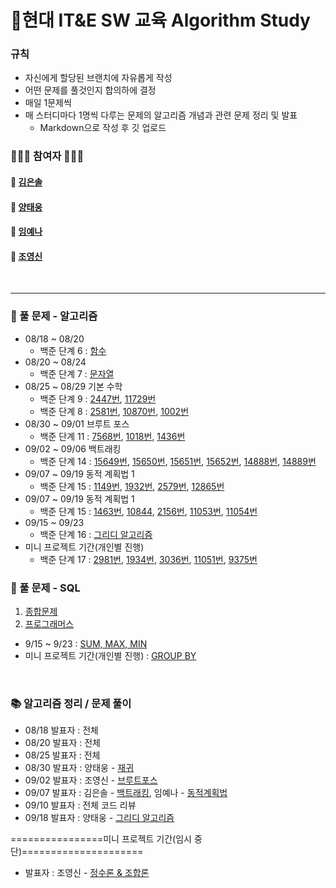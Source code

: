 # __💪현대 IT&E SW 교육 Algorithm Study__


### __규칙__
* 자신에게 할당된 브랜치에 자유롭게 작성
* 어떤 문제를 풀것인지 합의하에 결정
* 매일 1문제씩 
* 매 스터디마다 1명씩 다루는 문제의 알고리즘 개념과 관련 문제 정리 및 발표
  * Markdown으로 작성 후 깃 업로드

### __👨🏻‍💻 참여자 👩🏻‍💻__
#### 👩 [김은솔](https://github.com/hongsam123)
#### 👨 [양태웅](https://github.com/woongity)
#### 👩 [임예나](https://github.com/dpsk331)
#### 👨 [조영신](https://github.com/blossom4)

<br>

---

### __📝 풀 문제 - 알고리즘__
* 08/18 ~ 08/20 
  * 백준 단계 6 : [함수](https://www.acmicpc.net/step/5)
* 08/20 ~ 08/24 
  * 백준 단계 7 : [문자열](https://www.acmicpc.net/step/7)
* 08/25 ~ 08/29 기본 수학
  * 백준 단계 9 : [2447번](https://www.acmicpc.net/problem/2447), [11729번](https://www.acmicpc.net/problem/11729)
  * 백준 단계 8 : [2581번](https://www.acmicpc.net/problem/2581), [10870번](https://www.acmicpc.net/problem/10870), [1002번](https://www.acmicpc.net/problem/1002)
* 08/30 ~ 09/01 브루트 포스
  * 백준 단계 11 : [7568번](https://www.acmicpc.net/problem/7568), [1018번](https://www.acmicpc.net/problem/1018), [1436번](https://www.acmicpc.net/problem/1436) 
* 09/02 ~ 09/06 백트래킹
  * 백준 단계 14 : [15649번](https://www.acmicpc.net/problem/15649), [15650번](https://www.acmicpc.net/problem/15650), [15651번](https://www.acmicpc.net/problem/15651), [15652번](https://www.acmicpc.net/problem/15652), [14888번](https://www.acmicpc.net/problem/14888), [14889번](https://www.acmicpc.net/problem/14889)
* 09/07 ~ 09/19 동적 계획법 1
  * 백준 단계 15 : [1149번](https://www.acmicpc.net/problem/1149), [1932번](https://www.acmicpc.net/problem/1932), [2579번](https://www.acmicpc.net/problem/2579), [12865번](https://www.acmicpc.net/problem/12865)     
* 09/07 ~ 09/19 동적 계획법 1
  * 백준 단계 15 : [1463번](https://www.acmicpc.net/problem/1463), [10844](https://www.acmicpc.net/problem/10844), [2156번](https://www.acmicpc.net/problem/2156), [11053번](https://www.acmicpc.net/problem/11053), [11054번](https://www.acmicpc.net/problem/11054)
* 09/15 ~ 09/23
  * 백준 단계 16 : [그리디 알고리즘](https://www.acmicpc.net/step/33)
* 미니 프로젝트 기간(개인별 진행)
  * 백준 단계 17 : [2981번](https://www.acmicpc.net/problem/2981), [1934번](https://www.acmicpc.net/problem/1934), [3036번](https://www.acmicpc.net/problem/3036), [11051번](https://www.acmicpc.net/problem/11051), [9375번](https://www.acmicpc.net/problem/9375)



### __📝 풀 문제 - SQL__
1. [종합문제](https://github.com/woongity/Team_6_algorithm/blob/12612966013dbb9fcf9988d9aff8267a7939c738/SQL_exercise/%EC%A2%85%ED%95%A9%EB%AC%B8%EC%A0%9C.txt)
2. [프로그래머스](https://programmers.co.kr/learn/challenges?tab=sql_practice_kit)
* 9/15 ~ 9/23 : [SUM, MAX, MIN](https://programmers.co.kr/learn/courses/30/parts/17043)
* 미니 프로젝트 기간(개인별 진행) : [GROUP BY](https://programmers.co.kr/learn/courses/30/parts/17044)  


<br>

### __📚 알고리즘 정리 / 문제 풀이__
* 08/18 발표자 : 전체
* 08/20 발표자 : 전체
* 08/25 발표자 : 전체
* 08/30 발표자 : 양태웅 - [재귀](recursion/recursion.md)
* 09/02 발표자 : 조영신 - [브루트포스](brute_force/brute_force.md)
* 09/07 발표자 : 김은솔 - [백트래킹](backtracking/backtracking.md), 임예나 - [동적계획법](https://github.com/woongity/Team_6_algorithm/blob/d180073027ca57617c0a8e74e54e0d9ef4008712/algorithm/DynamicProgramming.md)
* 09/10 발표자 : 전체 코드 리뷰
* 09/18 발표자 : 양태웅 - [그리디 알고리즘](greedy/greedy.md)

================미니 프로젝트 기간(임시 중단)=====================
* 발표자 : 조영신 - [정수론 & 조합론](number_theory&combinatorics/number_theory&combinatorics.md)
